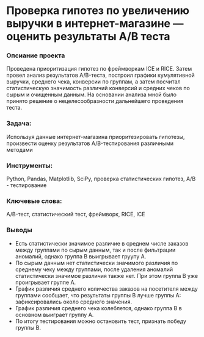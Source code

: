 # Проверка гипотез по увеличению выручки в интернет-магазине — оценить результаты A/B теста
### Опсиание проекта 
Проведена приоритизация гипотез по фреймворкам ICE и RICE. Затем провел анализ результатов A/B-теста, построил графики кумулятивной выручки, среднего чека, конверсии по группам, а затем посчитал статистическую значимость различий конверсий и средних чеков по сырым и очищенным данным. На основании анализа мной было принято решение о нецелесообразности дальнейшего проведения теста.

### Задача: 
Используя данные интернет-магазина приоритезировать гипотезы, произвести оценку результатов A/B-тестирования различными методами

### Инструменты: 
Python, Pandas, Matplotlib, SciPy, проверка статистических гипотез, A/B - тестирование

### Ключевые слова: 
A/B-тест, статистический тест, фреймворк, RICE, ICE

### Выводы
- Есть статистически значимое различие в среднем числе заказов между группами по сырым данным, так и после фильтрации аномалий, однако группа B выигрывает груупу А.
- По сырым данным нет статистически значимого различия по среднему чеку между группами, после удаления аномалий статистически значимое различия также нет. При этом группа B уже проигрывает группе А.
- График различия среднего количества заказов на посетителя между группами сообщает, что результаты группы B лучше группы A: зафиксировались около среднего значения.
- График различия среднего чека колеблется, однако группа B в основном выиграет группу А.
- По итогу тестирования можно остановить тест, признать победу группы В.
